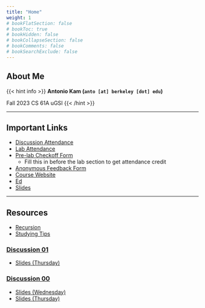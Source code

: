 ```yaml
---
title: "Home"
weight: 1
# bookFlatSection: false
# bookToc: true
# bookHidden: false
# bookCollapseSection: false
# bookComments: false
# bookSearchExclude: false
---
```


## About Me

{{< hint info >}}
**Antonio Kam (`anto [at] berkeley [dot] edu`)**

Fall 2023 CS 61A uGSI
{{< /hint >}}

---

## Important Links

- [Discussion Attendance](https://links.rouxl.es/disc)
- [Lab Attendance](https://links.rouxl.es/lab)
- [Pre-lab Checkoff Form](https://links.rouxl.es/finished)
  - Fill this in before the lab section to get attendance credit
- [Anonymous Feedback Form](https://links.rouxl.es/feedback)
- [Course Website](https://cs61a.org)
- [Ed](https://edstem.org/us/courses/40197/discussion/)
- [Slides](https://links.rouxl.es/slides)

---

## Resources

- [Recursion](/docs/resources/su22/recursion)
- [Studying Tips](/docs/resources/su22/studying)

### [Discussion 01](https://cs61a.org/disc/disc01/)

- [Slides (Thursday)](https://docs.google.com/presentation/d/1w0aQ3SoLSbkNR9ikG943mFhH1aX70MbQyEzI6C0rr5w/edit?usp=sharing)

### [Discussion 00](https://cs61a.org/disc/disc00/)

- [Slides (Wednesday)](https://docs.google.com/presentation/d/1LuYt--c5UOMUrUf1hVvhHhfLInxJkmvh936H1ONbg90/edit?usp=sharing)
- [Slides (Thursday)](https://docs.google.com/presentation/d/1LuYt--c5UOMUrUf1hVvhHhfLInxJkmvh936H1ONbg90/edit?usp=sharing)
